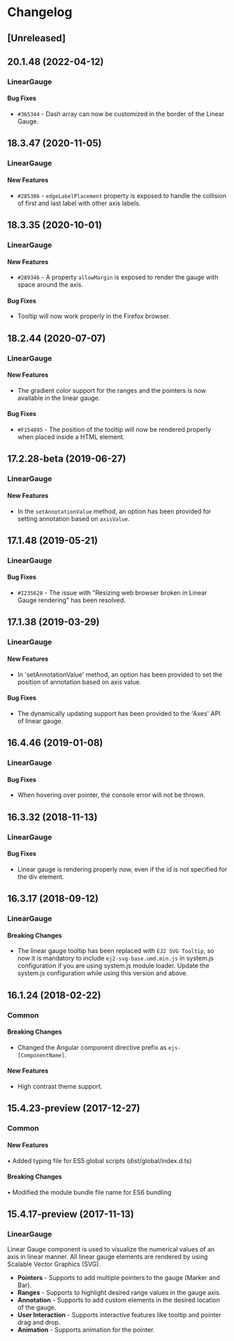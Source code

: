 <!-- markdownlint-disable MD010 -->

<!-- markdownlint-disable MD030 -->

<!-- markdownlint-disable MD004 -->

# Changelog

## [Unreleased]

## 20.1.48 (2022-04-12)

### LinearGauge

#### Bug Fixes

- `#365344` - Dash array can now be customized in the border of the Linear Gauge.

## 18.3.47 (2020-11-05)

### LinearGauge

#### New Features

- `#285386` - `edgeLabelPlacement` property is exposed to handle the collision of first and last label with other axis labels.

## 18.3.35 (2020-10-01)

### LinearGauge

#### New Features

- `#289346` - A property `allowMargin` is exposed to render the gauge with space around the axis.

#### Bug Fixes

- Tooltip will now work properly in the Firefox browser.

## 18.2.44 (2020-07-07)

### LinearGauge

#### New Features

- The gradient color support for the ranges and the pointers is now available in the linear gauge.

#### Bug Fixes

- `#F154895` - The position of the tooltip will now be rendered properly when placed inside a HTML element.

## 17.2.28-beta (2019-06-27)

### LinearGauge

#### New Features

- In the `setAnnotationValue` method, an option has been provided for setting annotation based on `axisValue`.

## 17.1.48 (2019-05-21)

### LinearGauge

#### Bug Fixes

- `#I235628` - The issue with "Resizing web browser broken in Linear Gauge rendering" has been resolved.

## 17.1.38 (2019-03-29)

### LinearGauge

#### New Features

- In 'setAnnotationValue' method, an option has been provided to set the position of annotation based on axis value.

#### Bug Fixes

- The dynamically updating support has been provided to the 'Axes' API of linear gauge.

## 16.4.46 (2019-01-08)

### LinearGauge

#### Bug Fixes

- When hovering over pointer, the console error will not be thrown.

## 16.3.32 (2018-11-13)

### LinearGauge

#### Bug Fixes

- Linear gauge is rendering properly now, even if the id is not specified for the div element.

## 16.3.17 (2018-09-12)

### LinearGauge

#### Breaking Changes

- The linear gauge tooltip has been replaced with `EJ2 SVG Tooltip`, so now it is mandatory to include `ej2-svg-base.umd.min.js` in system.js configuration if you are using system.js module loader. Update the system.js configuration while using this version and above.

## 16.1.24 (2018-02-22)

### Common

#### Breaking Changes

- Changed the Angular component directive prefix as `ejs-[ComponentName]`.

#### New Features

- High contrast theme support.

## 15.4.23-preview (2017-12-27)

### Common

#### New Features

•	Added typing file for ES5 global scripts (dist/global/index.d.ts)

#### Breaking Changes

•	Modified the module bundle file name for ES6 bundling

## 15.4.17-preview (2017-11-13)

### LinearGauge

Linear Gauge component is used to visualize the numerical values of an axis in linear manner. All linear gauge elements are rendered by using Scalable Vector Graphics (SVG).

- **Pointers** - Supports to add multiple pointers to the gauge (Marker and Bar).
- **Ranges** - Supports to highlight desired range values in the gauge axis.
- **Annotation** - Supports to add custom elements in the desired location of the gauge.
- **User Interaction** - Supports interactive features like tooltip and pointer drag and drop.
- **Animation** - Supports animation for the pointer.
